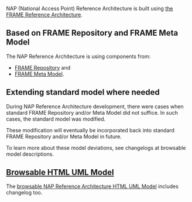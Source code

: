NAP (National Access Point) Reference Architecture is built using [the FRAME Reference Architecture](frame.md).

## Based on FRAME Repository and FRAME Meta Model

The NAP Reference Architecture is using components from:

- [FRAME Repository](uml/frame_repository.md) and
- [FRAME Meta Model](uml/frame_metamodel.md).

## Extending standard model where needed

During NAP Reference Architecture development, there were cases when standard FRAME Repository and/or Meta Model did not suffice. In such cases, the standard model was modified.

These modification will eventually be incorporated back into standard FRAME Repository and/or Meta Model in future.

To learn more about these model deviations, see changelogs at browsable model descriptions.

## [Browsable HTML UML Model](uml/nap_architecture.md)

The [browsable NAP Reference Architecture HTML UML Model](uml/nap_architecture.md) includes changelog too.
